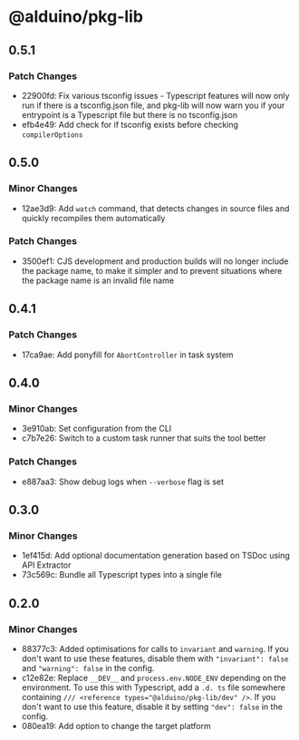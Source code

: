 # @alduino/pkg-lib

## 0.5.1

### Patch Changes

-   22900fd: Fix various tsconfig issues - Typescript features will now only run if there is a tsconfig.json file,
    and pkg-lib will now warn you if your entrypoint is a Typescript file but there is no tsconfig.json
-   efb4e49: Add check for if tsconfig exists before checking `compilerOptions`

## 0.5.0

### Minor Changes

-   12ae3d9: Add `watch` command, that detects changes in source files and quickly recompiles them automatically

### Patch Changes

-   3500ef1: CJS development and production builds will no longer include the package name, to make it simpler and to prevent situations where the package name is an invalid file name

## 0.4.1

### Patch Changes

-   17ca9ae: Add ponyfill for `AbortController` in task system

## 0.4.0

### Minor Changes

-   3e910ab: Set configuration from the CLI
-   c7b7e26: Switch to a custom task runner that suits the tool better

### Patch Changes

-   e887aa3: Show debug logs when `--verbose` flag is set

## 0.3.0

### Minor Changes

-   1ef415d: Add optional documentation generation based on TSDoc using API Extractor
-   73c569c: Bundle all Typescript types into a single file

## 0.2.0

### Minor Changes

-   88377c3: Added optimisations for calls to `invariant` and `warning`. If you don't want to use these features, disable them
    with `"invariant": false` and `"warning": false` in the config.
-   c12e82e: Replace `__DEV__` and `process.env.NODE_ENV` depending on the environment. To use this with Typescript, add a
    `.d. ts` file somewhere containing `/// <reference types="@alduino/pkg-lib/dev" />`. If you don't want to use this
    feature, disable it by setting `"dev": false` in the config.
-   080ea19: Add option to change the target platform

